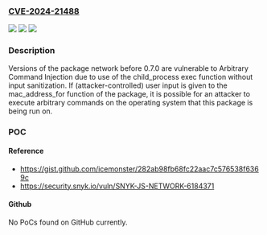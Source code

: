 ### [CVE-2024-21488](https://cve.mitre.org/cgi-bin/cvename.cgi?name=CVE-2024-21488)
![](https://img.shields.io/static/v1?label=Product&message=network&color=blue)
![](https://img.shields.io/static/v1?label=Version&message=0%3C%200.7.0%20&color=brighgreen)
![](https://img.shields.io/static/v1?label=Vulnerability&message=Arbitrary%20Command%20Injection&color=brighgreen)

### Description

Versions of the package network before 0.7.0 are vulnerable to Arbitrary Command Injection due to use of the child_process exec function without input sanitization. If (attacker-controlled) user input is given to the mac_address_for function of the package, it is possible for an attacker to execute arbitrary commands on the operating system that this package is being run on.

### POC

#### Reference
- https://gist.github.com/icemonster/282ab98fb68fc22aac7c576538f6369c
- https://security.snyk.io/vuln/SNYK-JS-NETWORK-6184371

#### Github
No PoCs found on GitHub currently.

